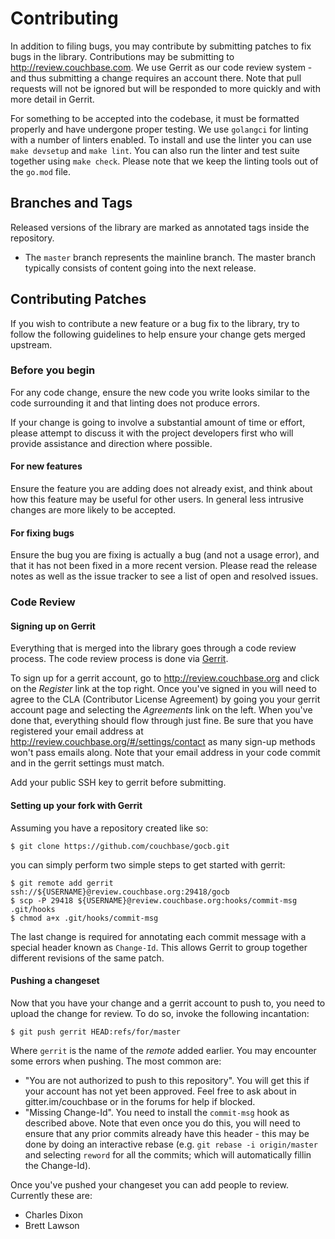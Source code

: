 # Contributing

In addition to filing bugs, you may contribute by submitting patches to fix bugs in the library.
Contributions may be submitting to <http://review.couchbase.com>.
We use Gerrit as our code review system - and thus submitting a change requires an account there.
Note that pull requests will not be ignored but will be responded to more quickly and with more detail in Gerrit.

For something to be accepted into the codebase, it must be formatted properly and have undergone proper testing.
We use `golangci` for linting with a number of linters enabled.
To install and use the linter you can use `make devsetup` and `make lint`.
You can also run the linter and test suite together using `make check`.
Please note that we keep the linting tools out of the `go.mod` file.

## Branches and Tags

Released versions of the library are marked as annotated tags inside the repository.

* The `master` branch represents the mainline branch. The master branch typically consists of content going into the next release.

## Contributing Patches

If you wish to contribute a new feature or a bug fix to the library, try to follow the following guidelines to help
ensure your change gets merged upstream.

### Before you begin

For any code change, ensure the new code you write looks similar to the code surrounding it and that linting does not produce errors.

If your change is going to involve a substantial amount of time or effort, please attempt to discuss it with the project
developers first who will provide assistance and direction where possible.

#### For new features

Ensure the feature you are adding does not already exist, and think about how this feature may be useful for other users.
In general less intrusive changes are more likely to be accepted.

#### For fixing bugs

Ensure the bug you are fixing is actually a bug (and not a usage error), and that it has not been fixed in a more recent
version. Please read the release notes as well as the issue tracker to see a list of open and resolved issues.

### Code Review

#### Signing up on Gerrit

Everything that is merged into the library goes through a code review process.  The code review process is done via
[Gerrit](http://review.couchbase.org).

To sign up for a gerrit account, go to http://review.couchbase.org and click on the _Register_ link at the top right.
Once you've signed in you will need to agree to the CLA (Contributor License Agreement) by going you your gerrit
account page and selecting the _Agreements_ link on the left.
When you've done that, everything should flow through just fine.
Be sure that you have registered your email address at http://review.couchbase.org/#/settings/contact as many sign-up methods
won't pass emails along.
Note that your email address in your code commit and in the gerrit settings must match.

Add your public SSH key to gerrit before submitting.

#### Setting up your fork with Gerrit

Assuming you have a repository created like so:

```
$ git clone https://github.com/couchbase/gocb.git
```

you can simply perform two simple steps to get started with gerrit:

```
$ git remote add gerrit ssh://${USERNAME}@review.couchbase.org:29418/gocb
$ scp -P 29418 ${USERNAME}@review.couchbase.org:hooks/commit-msg .git/hooks
$ chmod a+x .git/hooks/commit-msg
```

The last change is required for annotating each commit message with a special header known as `Change-Id`.
This allows Gerrit to group together different revisions of the same patch.

#### Pushing a changeset

Now that you have your change and a gerrit account to push to, you need to upload the change for review.
To do so, invoke the following incantation:

```
$ git push gerrit HEAD:refs/for/master
```

Where `gerrit` is the name of the _remote_ added earlier.
You may encounter some errors when pushing.
The most common are:

* "You are not authorized to push to this repository".
  You will get this if your account has not yet been approved.
  Feel free to ask about in gitter.im/couchbase or in the forums for help if blocked.
* "Missing Change-Id". You need to install the `commit-msg` hook as described above.
  Note that even once you do this, you will need to ensure that any prior commits already have this header - this may be
  done by doing an interactive rebase (e.g.  `git rebase -i origin/master` and selecting `reword` for all the commits;
  which will automatically fillin the Change-Id).


Once you've pushed your changeset you can add people to review.
Currently these are:

* Charles Dixon
* Brett Lawson
